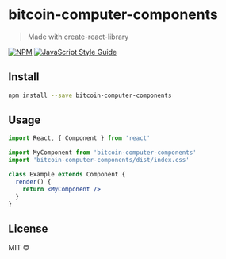 # bitcoin-computer-components

> Made with create-react-library

[![NPM](https://img.shields.io/npm/v/bitcoin-computer-components.svg)](https://www.npmjs.com/package/bitcoin-computer-components) [![JavaScript Style Guide](https://img.shields.io/badge/code_style-standard-brightgreen.svg)](https://standardjs.com)

## Install

```bash
npm install --save bitcoin-computer-components
```

## Usage

```jsx
import React, { Component } from 'react'

import MyComponent from 'bitcoin-computer-components'
import 'bitcoin-computer-components/dist/index.css'

class Example extends Component {
  render() {
    return <MyComponent />
  }
}
```

## License

MIT © [](https://github.com/)
